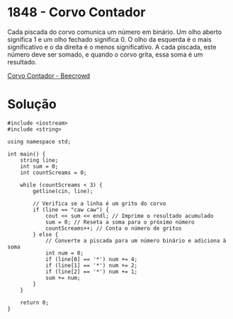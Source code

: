 # 1848 - Corvo Contador

Cada piscada do corvo comunica um número em binário. Um olho aberto significa 1 e um olho fechado significa 0. O olho da esquerda é o mais significativo e o da direita é o menos significativo. A cada piscada, este número deve ser somado, e quando o corvo grita, essa soma é um resultado.

[Corvo Contador - Beecrowd](https://judge.beecrowd.com/pt/problems/view/1848)

# Solução
```
#include <iostream>
#include <string>

using namespace std;

int main() {
    string line;
    int sum = 0;
    int countScreams = 0;

    while (countScreams < 3) {
        getline(cin, line);
        
        // Verifica se a linha é um grito do corvo
        if (line == "caw caw") {
            cout << sum << endl; // Imprime o resultado acumulado
            sum = 0; // Reseta a soma para o próximo número
            countScreams++; // Conta o número de gritos
        } else {
            // Converte a piscada para um número binário e adiciona à soma
            int num = 0;
            if (line[0] == '*') num += 4;
            if (line[1] == '*') num += 2;
            if (line[2] == '*') num += 1;
            sum += num;
        }
    }

    return 0;
}

```